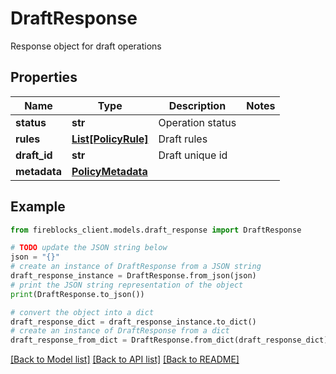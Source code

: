# DraftResponse

Response object for draft operations

## Properties

Name | Type | Description | Notes
------------ | ------------- | ------------- | -------------
**status** | **str** | Operation status | 
**rules** | [**List[PolicyRule]**](PolicyRule.md) | Draft rules | 
**draft_id** | **str** | Draft unique id | 
**metadata** | [**PolicyMetadata**](PolicyMetadata.md) |  | 

## Example

```python
from fireblocks_client.models.draft_response import DraftResponse

# TODO update the JSON string below
json = "{}"
# create an instance of DraftResponse from a JSON string
draft_response_instance = DraftResponse.from_json(json)
# print the JSON string representation of the object
print(DraftResponse.to_json())

# convert the object into a dict
draft_response_dict = draft_response_instance.to_dict()
# create an instance of DraftResponse from a dict
draft_response_from_dict = DraftResponse.from_dict(draft_response_dict)
```
[[Back to Model list]](../README.md#documentation-for-models) [[Back to API list]](../README.md#documentation-for-api-endpoints) [[Back to README]](../README.md)


